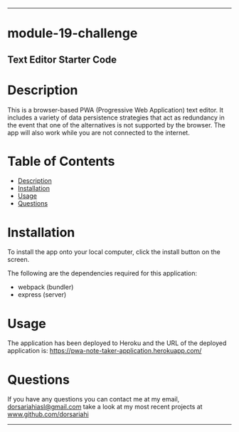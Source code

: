 - - - -
# module-19-challenge
## Text Editor Starter Code

# Description
This is a browser-based PWA (Progressive Web Application) text editor. It includes a variety of data persistence strategies that act as redundancy in the event that one of the alternatives is not supported by the browser. The app will also work while you are not connected to the internet.

# Table of Contents
- [Description](#description)
- [Installation](#installation)
- [Usage](#usage)
- [Questions](#questions)

# Installation
To install the app onto your local computer, click the install button on the screen.

The following are the dependencies required for this application: <br>
* webpack (bundler)
* express  (server)

# Usage
The application has been deployed to Heroku and the URL of the deployed application is: https://pwa-note-taker-application.herokuapp.com/

# Questions
If you have any questions you can contact me at my email, dorsariahiasl@gmail.com 
    take a look at my most recent projects at www.github.com/dorsariahi
- - - -
